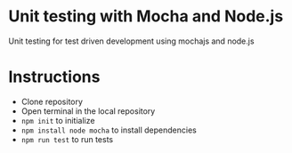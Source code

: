 # Unit testing with Mocha and Node.js 
Unit testing for test driven development using mochajs and node.js

# Instructions
- Clone repository
- Open terminal in the local repository
- ``npm init`` to initialize
- ``npm install node mocha`` to install dependencies
- ``npm run test`` to run tests
